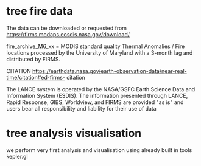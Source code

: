 # tree fire data

The data can be downloaded or requested from 
https://firms.modaps.eosdis.nasa.gov/download/ 

 fire_archive_M6_xx = MODIS standard quality Thermal Anomalies / Fire locations 
                        processed by the University of Maryland with a 3-month
                        lag and distributed by FIRMS.
                        
                       

CITATION
https://earthdata.nasa.gov/earth-observation-data/near-real-time/citation#ed-firms- citation 

The LANCE system is operated by the NASA/GSFC Earth Science Data and Information
System (ESDIS). The information presented through LANCE, Rapid Response, GIBS,
Worldview, and FIRMS are provided "as is" and users bear all responsibility and
liability for their use of data

# tree analysis visualisation 
we perform very first analysis and visualisation using already built in tools kepler.gl 


